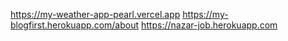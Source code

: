 https://my-weather-app-pearl.vercel.app
https://my-blogfirst.herokuapp.com/about
https://nazar-job.herokuapp.com
